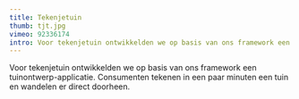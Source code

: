 ```yaml
---
title: Tekenjetuin
thumb: tjt.jpg
vimeo: 92336174
intro: Voor tekenjetuin ontwikkelden we op basis van ons framework een tuinontwerp-applicatie. Consumenten tekenen in een paar minuten een tuin en wandelen er direct doorheen.
---
```


Voor tekenjetuin ontwikkelden we op basis van ons framework een tuinontwerp-applicatie. Consumenten tekenen in een paar minuten een tuin en wandelen er direct doorheen.